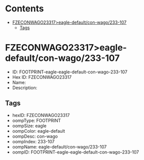 



Contents
========

* [FZECONWAGO23317>eagle-default/con-wago/233-107](#fzeconwago23317eagle-defaultcon-wago233-107)
	* [Tags](#tags)

# FZECONWAGO23317>eagle-default/con-wago/233-107

- ID: FOOTPRINT-eagle-eagle-default-con-wago-233-107
- Hex ID: FZECONWAGO23317
- Name: 
- Description: 

## Tags

- hexID: FZECONWAGO23317
- oompType: FOOTPRINT
- oompSize: eagle
- oompColor: eagle-default
- oompDesc: con-wago
- oompIndex: 233-107
- oompName: eagle-default/con-wago/233-107
- oompID: FOOTPRINT-eagle-eagle-default-con-wago-233-107
